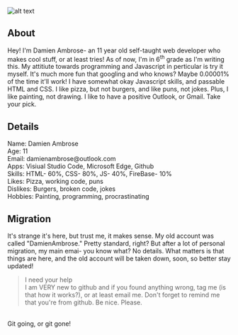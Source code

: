 ![alt text](https://i.ibb.co/TBSfN0K/Damien-Ambrose.png)
## About
<p>Hey! I'm Damien Ambrose- an 11 year old self-taught web developer who makes cool stuff, or at least tries! As of now, I'm in 6<sup>th</sup> grade as I'm writing this.
My attitiute towards programming and Javascript in perticular is try it myself. It's much more fun that googling and who knows? Maybe 0.00001% of the time it'll work!
I have somewhat okay Javascript skills, and passable HTML and CSS. I like pizza, but not burgers, and like puns, not jokes. Plus, I like painting, not drawing.
I like to have a positive Outlook, or Gmail. Take your pick.</p>
<h2> Details </h2>
<p>
Name: Damien Ambrose <br>
Age: 11<br>
Email: damienambrose@outlook.com<br>
Apps: Visiual Studio Code, Microsoft Edge, Github<br>
Skills: HTML- 60%, CSS- 80%, JS- 40%, FireBase- 10%<br>
Likes: Pizza, working code, puns<br>
Dislikes: Burgers, broken code, jokes<br>
Hobbies: Painting, programming, procrastinating

</p>
<h2> Migration </h2>
<p> It's strange it's here, but trust me, it makes sense. My old account was called "DamienAmbrose." Pretty standard, right? But after a lot of personal migration, my main emai-
 you know what? No details. What matters is that things are here, and the old account will be taken down, soon, so better stay updated!</p>
 
 <blockquote> I need your help
 
<br>
I am VERY new to github and if you found anything wrong, tag me (is that how it works?), or at least email me. Don't forget to remind me that you're from github. Be nice. Please.

 </blockquote>
 <br>
Git going, or git gone!
